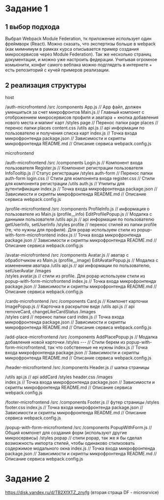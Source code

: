 # Задание 1

## 1 выбор подхода

 Выбрал Webpack Module Federation, тк приложение использует один фреймворк (React). Можно сказать, что экспертизы больше в webpack (как мимнимум в рамках курса описывается пример создания микросервисов через Module Federation). Так же несколько страниц документации, и можно уже настроить федерации. Учитывая огромное комьюнити, конфиг самого вебпака можно подглядеть в интернете + есть репозиторий с кучей примеров реализации.  

## 2 реализация структуры

host 

/auth-microfrontend
  /src
    /components
      App.js                // App файл, должен уменшиться за счет микрофронтов
      Main.js               // Главный компонет с отоброжением микросервисов профиля и аватара + кнопка добавления нового места и мапинг карт 
    /styles
      page                  // Перенос папки page
      places                // перенос папки places
      content.css
    /utils
      api.js                 // api информации по пользователю и получения списка карт
    index.js                 // Точка входа микрофронтенда
  package.json               // Зависимости и скрипты микрофронтенда
  README.md                  // Описание сервиса
  webpack.config.js

  <!-- Контекст я бы убрал и апилировал API в микросервисах -->

microfrontend

/auth-microfrontend
  /src
    /components
      Login.js               // Компонент входа пользователя
      Register.js            // Компонент регистрации пользователя
      InfoTooltip.js         // Статус регистрации
    /styles
      auth-form              // Перенос папки auth-form 
      login.css              // Стили для компонента входа
      register.css           // Стили для компонента регистрации
    /utils
      auth.js                // Утилиты для аутентификации
    index.js                 // Точка входа микрофронтенда
  package.json               // Зависимости и скрипты микрофронтенда
  README.md                  // Описание сервиса
  webpack.config.js
  
/profile-microfrontend
  /src
    /components
      ProfileInfo.js          // информация о пользователе из Main.js (profile__info)
      EditProfilePopup.js     // Модалка с данными пользователя
   /utils
      api.js                  // api информации по пользователю getUserInfo, setUserInfo
    /styles
      profile                 // перенос стилей из папки profile (те, что нужны для профиля). Для popap используем стили из popup-with-form-microfrontend
    index.js                  // Точка входа микрофронтенда
  package.json                // Зависимости и скрипты микрофронтенда
  README.md                   // Описание сервиса
  webpack.config.js
  
/avatar-microfrontend
  /src
    /components
      Avatar.js              // аватар с обработчиком из Main.js (profile__image)
      EditAvatarPopup.js     // Модалка с изменением аватара
    /utils
      api.js                // api информации по пользователю, setUserAvatar 
    /images  
    /styles
      avatar.js              // стили из profile. Для popap используем стили из popup-with-form-microfrontend
    index.js                 // Точка входа микрофронтенда
  package.json               // Зависимости и скрипты микрофронтенда
  README.md                  // Описание сервиса
  webpack.config.js
  
/cards-microfrontend
  /src
    /components
      Card.js                // Компонет карточки
      ImagePopup.js          // Карточка в раскрытом виде
    /utils
      api.js                 // api removeCard, changeLikeCardStatus
    /images  
    /styles
     card                    // перенос папки card
    index.js                 // Точка входа микрофронтенда
  package.json               // Зависимости и скрипты микрофронтенда
  README.md                  // Описание сервиса
  webpack.config.js

  
/add-place-microfrontend
  /src
    /components
      AddPlacePopup.js       // Модалка добавления новой карточки
    /styles
     ---                     // Стили берем из popup-with-form-microfrontend, так что собственные не нужны
    index.js                 // Точка входа микрофронтенда
  package.json               // Зависимости и скрипты микрофронтенда
  README.md                  // Описание сервиса
  webpack.config.js

  
/header-microfrontend
  /src
    /components
      Header.js              // шапка страницы
  
   /utils
      api.js                 // api addCard
    /styles
     header.css
   /images  
    index.js                 // Точка входа микрофронтенда
  package.json               // Зависимости и скрипты микрофронтенда
  README.md                  // Описание сервиса
  webpack.config.js

/footer-microfrontend
  /src
    /components
      Footer.js              // футер страницы
    /styles
     footer.css
    index.js                 // Точка входа микрофронтенда
  package.json               // Зависимости и скрипты микрофронтенда
  README.md                  // Описание сервиса
  webpack.config.js

/popup-with-form-microfrontend
  /src
    /components
      PopupWithForm.js       // Общий компонет для создания форм (используют другие микросервисы)
    /styles
      popap // стили popap, так же я бы сделал возможность импорта стилей, чтобы одинаково стилизовать содержимое модального окна
    index.js                 // Точка входа микрофронтенда
  package.json               // Зависимости и скрипты микрофронтенда
  README.md                  // Описание сервиса
  webpack.config.js

# Задание 2

https://disk.yandex.ru/d/TB2XfXTZ_znyfg (вторая страца DF - microsrvice)